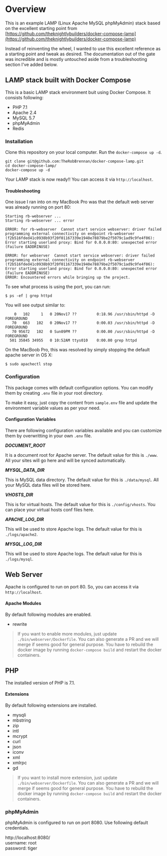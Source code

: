 # Overview
This is an example LAMP (Linux Apache MySQL phpMyAdmin) stack based on the excellent starting point from [https://github.com/theknightlybuilders/docker-compose-lamp](https://github.com/theknightlybuilders/docker-compose-lamp)

Instead of reinventing the wheel, I wanted to use this excellent reference as a starting point and tweak as desired. The documentation out of the gate was incredible and is mostly untouched aside from a troubleshooting section I've added below.

## LAMP stack built with Docker Compose

This is a basic LAMP stack environment buit using Docker Compose. It consists following:

* PHP 7.1
* Apache 2.4
* MySQL 5.7
* phpMyAdmin
* Redis 

### Installation

Clone this repository on your local computer. Run the `docker-compose up -d`.

```shell
git clone git@github.com:TheRobBrennan/docker-compose-lamp.git
cd docker-compose-lamp/
docker-compose up -d
```

Your LAMP stack is now ready!! You can access it via `http://localhost`.

#### Troubleshooting
One issue I ran into on my MacBook Pro was that the default web server was already running on port 80:
```
Starting rb-webserver ... 
Starting rb-webserver ... error

ERROR: for rb-webserver  Cannot start service webserver: driver failed programming external connectivity on endpoint rb-webserver (f2b516fded41c0938b93f20f01167339e1940e78879be2f5079c1ad9c9fe4f06): Error starting userland proxy: Bind for 0.0.0.0:80: unexpected error (Failure EADDRINUSE)

ERROR: for webserver  Cannot start service webserver: driver failed programming external connectivity on endpoint rb-webserver (f2b516fded41c0938b93f20f01167339e1940e78879be2f5079c1ad9c9fe4f06): Error starting userland proxy: Bind for 0.0.0.0:80: unexpected error (Failure EADDRINUSE)
ERROR: Encountered errors while bringing up the project.
```

To see what process is using the port, you can run:

    $ ps -ef | grep httpd

You will see output similar to:
```
    0   102     1   0 20Nov17 ??         0:18.96 /usr/sbin/httpd -D FOREGROUND
   70   663   102   0 20Nov17 ??         0:00.03 /usr/sbin/httpd -D FOREGROUND
   70 95672   102   0 Sun09PM ??         0:00.00 /usr/sbin/httpd -D FOREGROUND
  501 35845 34955   0 10:52AM ttys010    0:00.00 grep httpd

```

On the MacBoob Pro, this was resolved by simply stopping the default apache server in OS X:

    $ sudo apachectl stop

### Configuration

This package comes with default configuration options. You can modify them by creating `.env` file in your root directory.

To make it easy, just copy the content from `sample.env` file and update the environment variable values as per your need.

#### Configuration Variables

There are following configuration variables available and you can customize them by overwritting in your own `.env` file.

_**DOCUMENT_ROOT**_

It is a document root for Apache server. The default value for this is `./www`. All your sites will go here and will be synced automatically.

_**MYSQL_DATA_DIR**_

This is MySQL data directory. The default value for this is `./data/mysql`. All your MySQL data files will be stored here.

_**VHOSTS_DIR**_

This is for virtual hosts. The default value for this is `./config/vhosts`. You can place your virtual hosts conf files here.

_**APACHE_LOG_DIR**_

This will be used to store Apache logs. The default value for this is `./logs/apache2`.

_**MYSQL_LOG_DIR**_

This will be used to store Apache logs. The default value for this is `./logs/mysql`.

## Web Server

Apache is configured to run on port 80. So, you can access it via `http://localhost`.

#### Apache Modules

By default following modules are enabled.

* rewrite

> If you want to enable more modules, just update `./bin/webserver/Dockerfile`. You can also generate a PR and we will merge if seems good for general purpose.
> You have to rebuild the docker image by running `docker-compose build` and restart the docker containers.

## PHP

The installed version of PHP is 7.1.

#### Extensions

By default following extensions are installed.

* mysqli
* mbstring
* zip
* intl
* mcrypt
* curl
* json
* iconv
* xml
* xmlrpc
* gd

> If you want to install more extension, just update `./bin/webserver/Dockerfile`. You can also generate a PR and we will merge if seems good for general purpose.
> You have to rebuild the docker image by running `docker-compose build` and restart the docker containers.

### phpMyAdmin

phpMyAdmin is configured to run on port 8080. Use following default credentials.

http://localhost:8080/  
username: root  
password: tiger
